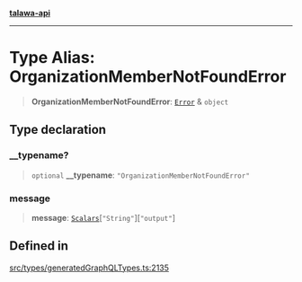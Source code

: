 [**talawa-api**](../../../README.md)

***

# Type Alias: OrganizationMemberNotFoundError

> **OrganizationMemberNotFoundError**: [`Error`](Error.md) & `object`

## Type declaration

### \_\_typename?

> `optional` **\_\_typename**: `"OrganizationMemberNotFoundError"`

### message

> **message**: [`Scalars`](Scalars.md)\[`"String"`\]\[`"output"`\]

## Defined in

[src/types/generatedGraphQLTypes.ts:2135](https://github.com/Suyash878/talawa-api/blob/e4413cec641a837926071678fed3c7f67234e31e/src/types/generatedGraphQLTypes.ts#L2135)
